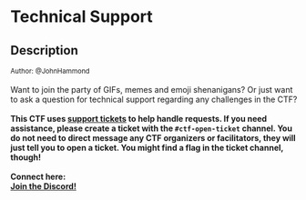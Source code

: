 # Technical Support

## Description

<small>Author: @JohnHammond</small><br><br>Want to join the party of GIFs, memes and emoji shenanigans? Or just want to ask a question  for technical support regarding any challenges in the CTF? <br><br> <b> This CTF uses <u>support tickets</u> to help handle requests.  If you need assistance, please create a ticket with the <code>#ctf-open-ticket</code> channel. You do not need to  direct message any CTF organizers or facilitators, they will just tell you to open a ticket. You might find a flag in the ticket channel, though! <br><br> <b>Connect here:</b><br> <a href="/discord">Join the Discord!</a>


